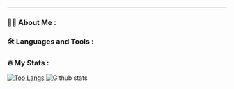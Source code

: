 ---

### :woman_technologist: About Me :


### :hammer_and_wrench: Languages and Tools :

### :fire: My Stats :

[![Top Langs](https://github-readme-stats.vercel.app/api/top-langs/?username=itsFanix)](https://github.com/anuraghazra/github-readme-stats)
![Github stats](https://github-readme-stats.vercel.app/api?username=renatenyatsikor)
